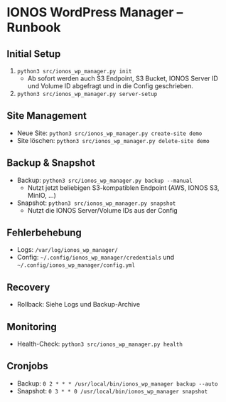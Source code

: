 # IONOS WordPress Manager – Runbook

## Initial Setup
1. `python3 src/ionos_wp_manager.py init`
   - Ab sofort werden auch S3 Endpoint, S3 Bucket, IONOS Server ID und Volume ID abgefragt und in die Config geschrieben.
2. `python3 src/ionos_wp_manager.py server-setup`

## Site Management
- Neue Site: `python3 src/ionos_wp_manager.py create-site demo`
- Site löschen: `python3 src/ionos_wp_manager.py delete-site demo`

## Backup & Snapshot
- Backup: `python3 src/ionos_wp_manager.py backup --manual`
  - Nutzt jetzt beliebigen S3-kompatiblen Endpoint (AWS, IONOS S3, MinIO, ...)
- Snapshot: `python3 src/ionos_wp_manager.py snapshot`
  - Nutzt die IONOS Server/Volume IDs aus der Config

## Fehlerbehebung
- Logs: `/var/log/ionos_wp_manager/`
- Config: `~/.config/ionos_wp_manager/credentials` und `~/.config/ionos_wp_manager/config.yml`

## Recovery
- Rollback: Siehe Logs und Backup-Archive

## Monitoring
- Health-Check: `python3 src/ionos_wp_manager.py health`

## Cronjobs
- Backup: `0 2 * * * /usr/local/bin/ionos_wp_manager backup --auto`
- Snapshot: `0 3 * * 0 /usr/local/bin/ionos_wp_manager snapshot`
